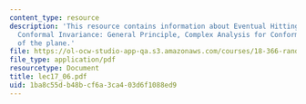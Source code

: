 ```yaml
---
content_type: resource
description: 'This resource contains information about Eventual Hitting Probability,
  Conformal Invariance: General Principle, Complex Analysis for Conformal Mappings
  of the plane.'
file: https://ol-ocw-studio-app-qa.s3.amazonaws.com/courses/18-366-random-walks-and-diffusion-fall-2006/1ba8c55db48bcf6a3ca403d6f1088ed9_lec17_06.pdf
file_type: application/pdf
resourcetype: Document
title: lec17_06.pdf
uid: 1ba8c55d-b48b-cf6a-3ca4-03d6f1088ed9
---
```

